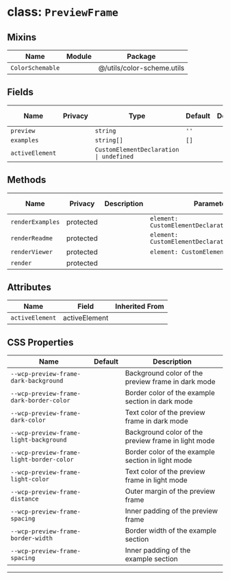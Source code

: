 # class: `PreviewFrame`

## Mixins

| Name             | Module | Package                    |
| ---------------- | ------ | -------------------------- |
| `ColorSchemable` |        | @/utils/color-scheme.utils |

## Fields

| Name            | Privacy | Type                                    | Default | Description | Inherited From |
| --------------- | ------- | --------------------------------------- | ------- | ----------- | -------------- |
| `preview`       |         | `string`                                | `''`    |             |                |
| `examples`      |         | `string[]`                              | `[]`    |             |                |
| `activeElement` |         | `CustomElementDeclaration \| undefined` |         |             |                |

## Methods

| Name             | Privacy   | Description | Parameters                                      | Return           | Inherited From |
| ---------------- | --------- | ----------- | ----------------------------------------------- | ---------------- | -------------- |
| `renderExamples` | protected |             | `element: CustomElementDeclarationWithExamples` | `TemplateResult` |                |
| `renderReadme`   | protected |             | `element: CustomElementDeclarationWithReadme`   | `TemplateResult` |                |
| `renderViewer`   | protected |             | `element: CustomElementDeclaration`             | `TemplateResult` |                |
| `render`         | protected |             |                                                 | `TemplateResult` |                |

## Attributes

| Name            | Field         | Inherited From |
| --------------- | ------------- | -------------- |
| `activeElement` | activeElement |                |

## CSS Properties

| Name                                     | Default | Description                                         |
| ---------------------------------------- | ------- | --------------------------------------------------- |
| `--wcp-preview-frame-dark-background`    |         | Background color of the preview frame in dark mode  |
| `--wcp-preview-frame-dark-border-color`  |         | Border color of the example section in dark mode    |
| `--wcp-preview-frame-dark-color`         |         | Text color of the preview frame in dark mode        |
| `--wcp-preview-frame-light-background`   |         | Background color of the preview frame in light mode |
| `--wcp-preview-frame-light-border-color` |         | Border color of the example section in light mode   |
| `--wcp-preview-frame-light-color`        |         | Text color of the preview frame in light mode       |
| `--wcp-preview-frame-distance`           |         | Outer margin of the preview frame                   |
| `--wcp-preview-frame-spacing`            |         | Inner padding of the preview frame                  |
| `--wcp-preview-frame-border-width`       |         | Border width of the example section                 |
| `--wcp-preview-frame-spacing`            |         | Inner padding of the example section                |

<hr/>
